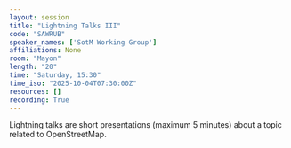 ```yaml
---
layout: session
title: "Lightning Talks III"
code: "SAWRUB"
speaker_names: ['SotM Working Group']
affiliations: None
room: "Mayon"
length: "20"
time: "Saturday, 15:30"
time_iso: "2025-10-04T07:30:00Z"
resources: []
recording: True
---
```


Lightning talks are short presentations (maximum 5 minutes) about a topic related to OpenStreetMap.

